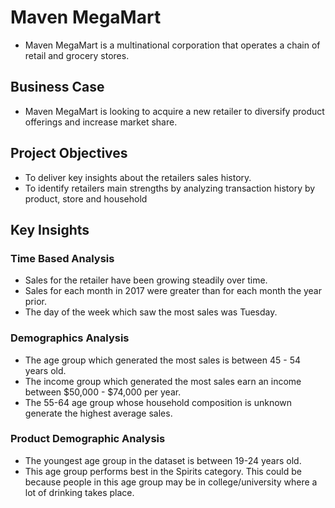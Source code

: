 # Maven MegaMart
- Maven MegaMart is a multinational corporation that operates a chain of retail and grocery stores.

## Business Case
- Maven MegaMart is looking to acquire a new retailer to diversify product offerings and increase market share.

## Project Objectives
- To deliver key insights about the retailers sales history.
- To identify retailers main strengths by analyzing transaction history by product, store and household

## Key Insights

### Time Based Analysis
- Sales for the retailer have been growing steadily over time.
- Sales for each month in 2017 were greater than for each month the year prior.
- The day of the week which saw the most sales was Tuesday.

### Demographics Analysis
- The age group which generated the most sales is between 45 - 54 years old.
- The income group which generated the most sales earn an income between $50,000 - $74,000 per year.
- The 55-64 age group whose household composition is unknown generate the highest average sales.

### Product Demographic Analysis
- The youngest age group in the dataset is between 19-24 years old.
- This age group performs best in the Spirits category. This could be because people in this age group may be in college/university where a lot of drinking takes place.
